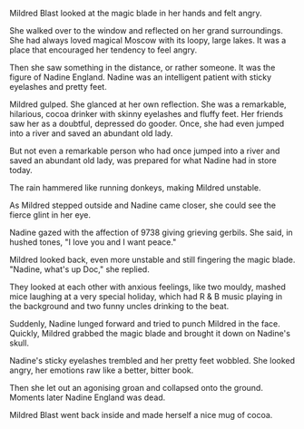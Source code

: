 Mildred Blast looked at the magic blade in her hands and felt angry.

She walked over to the window and reflected on her grand surroundings. She had always loved magical Moscow with its loopy, large lakes. It was a place that encouraged her tendency to feel angry.

Then she saw something in the distance, or rather someone. It was the figure of Nadine England. Nadine was an intelligent patient with sticky eyelashes and pretty feet.

Mildred gulped. She glanced at her own reflection. She was a remarkable, hilarious, cocoa drinker with skinny eyelashes and fluffy feet. Her friends saw her as a doubtful, depressed do gooder. Once, she had even jumped into a river and saved an abundant old lady.

But not even a remarkable person who had once jumped into a river and saved an abundant old lady, was prepared for what Nadine had in store today.

The rain hammered like running donkeys, making Mildred unstable.

As Mildred stepped outside and Nadine came closer, she could see the fierce glint in her eye.

Nadine gazed with the affection of 9738 giving grieving gerbils. She said, in hushed tones, "I love you and I want peace."

Mildred looked back, even more unstable and still fingering the magic blade. "Nadine, what's up Doc," she replied.

They looked at each other with anxious feelings, like two mouldy, mashed mice laughing at a very special holiday, which had R & B music playing in the background and two funny uncles drinking to the beat.

Suddenly, Nadine lunged forward and tried to punch Mildred in the face. Quickly, Mildred grabbed the magic blade and brought it down on Nadine's skull.

Nadine's sticky eyelashes trembled and her pretty feet wobbled. She looked angry, her emotions raw like a better, bitter book.

Then she let out an agonising groan and collapsed onto the ground. Moments later Nadine England was dead.

Mildred Blast went back inside and made herself a nice mug of cocoa.
